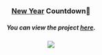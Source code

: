 <div align="center">

### [New Year](https://youtu.be/3Uo0JAUWijM?t=2 "Click me!🎶") Countdown🎄

##### You can view the project [**here**](https://isbendiyarovanezrin.github.io/NewYearCountdown "Click me!🎇").

![](https://i.postimg.cc/8CRd84N3/ny.png)

</div>
